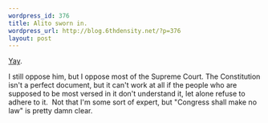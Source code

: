 ```yaml
--- 
wordpress_id: 376
title: Alito sworn in.
wordpress_url: http://blog.6thdensity.net/?p=376
layout: post
---
```

<a href="http://today.reuters.com/news/newsarticle.aspx?type=topNews&storyid=2006-01-31T185635Z_01_N31400081_RTRUKOC_0_US-COURT-ALITO.xml&rpc=22">Yay</a>.

I still oppose him, but I oppose most of the Supreme Court.  The Constitution isn't a perfect document, but it can't work at all if the people who are supposed to be most versed in it don't understand it, let alone refuse to adhere to it.  Not that I'm some sort of expert, but "Congress shall make no law" is pretty damn clear.
